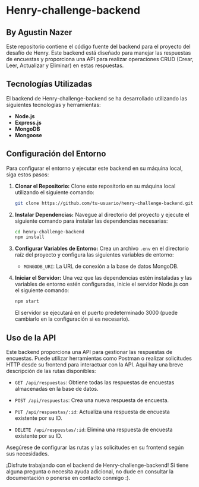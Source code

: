 # Henry-challenge-backend

## By Agustin Nazer

Este repositorio contiene el código fuente del backend para el proyecto del desafío de Henry. Este backend está diseñado para manejar las respuestas de encuestas y proporciona una API para realizar operaciones CRUD (Crear, Leer, Actualizar y Eliminar) en estas respuestas.

## Tecnologías Utilizadas

El backend de Henry-challenge-backend se ha desarrollado utilizando las siguientes tecnologías y herramientas:

- **Node.js** 
- **Express.js** 
- **MongoDB** 
- **Mongoose**

## Configuración del Entorno

Para configurar el entorno y ejecutar este backend en su máquina local, siga estos pasos:

1. **Clonar el Repositorio:** Clone este repositorio en su máquina local utilizando el siguiente comando:

   ```bash
   git clone https://github.com/tu-usuario/henry-challenge-backend.git
   ```

2. **Instalar Dependencias:** Navegue al directorio del proyecto y ejecute el siguiente comando para instalar las dependencias necesarias:

   ```bash
   cd henry-challenge-backend
   npm install
   ```

3. **Configurar Variables de Entorno:** Crea un archivo `.env` en el directorio raíz del proyecto y configura las siguientes variables de entorno:

   - `MONGODB_URI`: La URL de conexión a la base de datos MongoDB.

4. **Iniciar el Servidor:** Una vez que las dependencias estén instaladas y las variables de entorno estén configuradas, inicie el servidor Node.js con el siguiente comando:

   ```bash
   npm start
   ```

   El servidor se ejecutará en el puerto predeterminado 3000 (puede cambiarlo en la configuración si es necesario).

## Uso de la API

Este backend proporciona una API para gestionar las respuestas de encuestas. Puede utilizar herramientas como Postman o realizar solicitudes HTTP desde su frontend para interactuar con la API. Aquí hay una breve descripción de las rutas disponibles:

- `GET /api/respuestas`: Obtiene todas las respuestas de encuestas almacenadas en la base de datos.

- `POST /api/respuestas`: Crea una nueva respuesta de encuesta.

- `PUT /api/respuestas/:id`: Actualiza una respuesta de encuesta existente por su ID.

- `DELETE /api/respuestas/:id`: Elimina una respuesta de encuesta existente por su ID.

Asegúrese de configurar las rutas y las solicitudes en su frontend según sus necesidades.

¡Disfrute trabajando con el backend de Henry-challenge-backend! Si tiene alguna pregunta o necesita ayuda adicional, no dude en consultar la documentación o ponerse en contacto conmigo :).

